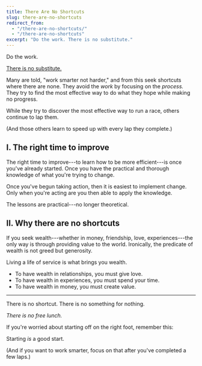 ```yaml
---
title: There Are No Shortcuts
slug: there-are-no-shortcuts
redirect_from:
  - "/there-are-no-shortcuts/"
  - "/there-are-no-shortcuts"
excerpt: "Do the work. There is no substitute."
---
```


Do the work.

<u>There is no substitute.</u>

Many are told, "work smarter not harder," and from this seek shortcuts where there are none. They avoid the *work* by focusing on the *process.* They try to find the most effective way to do what they hope while making no progress.

While they try to discover the most effective way to run a race, others continue to lap them.

(And those others learn to speed up with every lap they complete.)

## I. The right time to improve

The right time to improve---to learn how to be more efficient---is once you've already started. Once you have the practical and thorough knowledge of what you're trying to change.

Once you've begun taking action, then it is easiest to implement change. Only when you're acting are you then able to apply the knowledge.

The lessons are practical---no longer theoretical.

## II. Why there are no shortcuts

If you seek wealth---whether in money, friendship, love, experiences---the only way is through providing value to the world. Ironically, the predicate of wealth is not greed but generosity.

Living a life of service is what brings you wealth.

- To have wealth in relationships, you must give love.
- To have wealth in experiences, you must spend your time.
- To have wealth in money, you must create value.

---

There is no shortcut. There is no something for nothing.

*There is no free lunch.*

If you're worried about starting off on the right foot, remember this:

Starting *is* a good start.

(And if you want to work smarter, focus on that after you've completed a few laps.)
